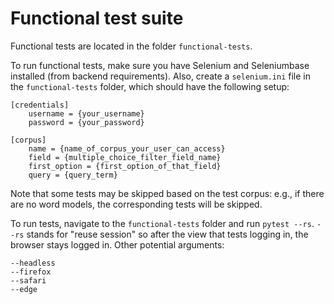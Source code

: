 # Functional test suite
Functional tests are located in the folder `functional-tests`.

To run functional tests, make sure you have Selenium and Seleniumbase installed (from backend requirements). Also, create a `selenium.ini` file in the `functional-tests` folder, which should have the following setup:
```
[credentials]
    username = {your_username}
    password = {your_password}

[corpus]
    name = {name_of_corpus_your_user_can_access}
    field = {multiple_choice_filter_field_name}
    first_option = {first_option_of_that_field}
    query = {query_term}
```

Note that some tests may be skipped based on the test corpus: e.g., if there are no word models, the corresponding tests will be skipped.

To run tests, navigate to the `functional-tests` folder and run `pytest --rs`. `--rs` stands for "reuse session" so after the view that tests logging in, the browser stays logged in. Other potential arguments:
```
--headless
--firefox
--safari
--edge
```